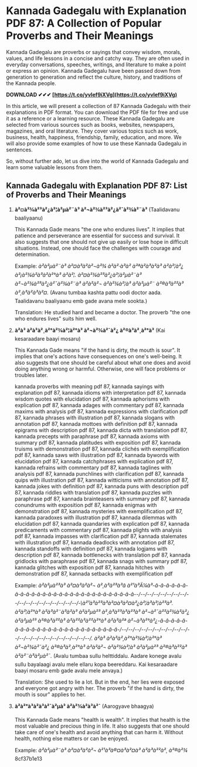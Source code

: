 # Kannada Gadegalu with Explanation PDF 87: A Collection of Popular Proverbs and Their Meanings
  
Kannada Gadegalu are proverbs or sayings that convey wisdom, morals, values, and life lessons in a concise and catchy way. They are often used in everyday conversations, speeches, writings, and literature to make a point or express an opinion. Kannada Gadegalu have been passed down from generation to generation and reflect the culture, history, and traditions of the Kannada people.
 
**DOWNLOAD ✔✔✔ [https://t.co/yvIef9iXVg](https://t.co/yvIef9iXVg)**


  
In this article, we will present a collection of 87 Kannada Gadegalu with their explanations in PDF format. You can download the PDF file for free and use it as a reference or a learning resource. These Kannada Gadegalu are selected from various sources such as books, websites, newspapers, magazines, and oral literature. They cover various topics such as work, business, health, happiness, friendship, family, education, and more. We will also provide some examples of how to use these Kannada Gadegalu in sentences.
  
So, without further ado, let us dive into the world of Kannada Gadegalu and learn some valuable lessons from them.
  
## Kannada Gadegalu with Explanation PDF 87: List of Proverbs and Their Meanings
  
1. **à²¤à²¾à²³à²¿à²¦à²µà²¨à³ à²¬à²¾à²³à²¿à²¯à²¾à²¨à³** (Taalidavanu baaliyaanu)

    This Kannada Gade means "the one who endures lives". It implies that patience and perseverance are essential for success and survival. It also suggests that one should not give up easily or lose hope in difficult situations. Instead, one should face the challenges with courage and determination.

    Example: *à²à²µà²¨à³ à²¤à³à²à²¬à²¾ à²à²·à³à² à²ªà²à³à²à³ à²à²¦à²¿ à²¡à²¾à²à³à²à²°à³ à²à²¦. à²¤à²¾à²³à²¿à²¦à²µà²¨à³ à²¬à²¾à²³à²¿à²¯à²¾à²¨à³ à²à²à²¬ à²à²¾à²¦à³ à²à²µà²¨ à²®à³à²²à³ à²¸à³à²à³à²¤.* (Avanu tumbaa kashta pattu oodi doctor aada. Taalidavanu baaliyaanu emb gade avana mele sookta.)

    Translation: He studied hard and became a doctor. The proverb "the one who endures lives" suits him well.
2. **à²à³ à²à³à²¸à²°à²¾à²¦à²°à³ à²¬à²¾à²¯à²¿ à²®à³à²¸à²°à³** (Kai kesaraadare baayi mosaru)

    This Kannada Gade means "if the hand is dirty, the mouth is sour". It implies that one's actions have consequences on one's well-being. It also suggests that one should be careful about what one does and avoid doing anything wrong or harmful. Otherwise, one will face problems or troubles later.

    kannada proverbs with meaning pdf 87,  kannada sayings with explanation pdf 87,  kannada idioms with interpretation pdf 87,  kannada wisdom quotes with elucidation pdf 87,  kannada aphorisms with explication pdf 87,  kannada adages with commentary pdf 87,  kannada maxims with analysis pdf 87,  kannada expressions with clarification pdf 87,  kannada phrases with illustration pdf 87,  kannada slogans with annotation pdf 87,  kannada mottoes with definition pdf 87,  kannada epigrams with description pdf 87,  kannada dicta with translation pdf 87,  kannada precepts with paraphrase pdf 87,  kannada axioms with summary pdf 87,  kannada platitudes with exposition pdf 87,  kannada truisms with demonstration pdf 87,  kannada clichés with exemplification pdf 87,  kannada saws with illustration pdf 87,  kannada bywords with elucidation pdf 87,  kannada catchphrases with explication pdf 87,  kannada refrains with commentary pdf 87,  kannada taglines with analysis pdf 87,  kannada punchlines with clarification pdf 87,  kannada quips with illustration pdf 87,  kannada witticisms with annotation pdf 87,  kannada jokes with definition pdf 87,  kannada puns with description pdf 87,  kannada riddles with translation pdf 87,  kannada puzzles with paraphrase pdf 87,  kannada brainteasers with summary pdf 87,  kannada conundrums with exposition pdf 87,  kannada enigmas with demonstration pdf 87,  kannada mysteries with exemplification pdf 87,  kannada paradoxes with illustration pdf 87,  kannada dilemmas with elucidation pdf 87,  kannada quandaries with explication pdf 87,  kannada predicaments with commentary pdf 87,  kannada plights with analysis pdf 87,  kannada impasses with clarification pdf 87,  kannada stalemates with illustration pdf 87,  kannada deadlocks with annotation pdf 87,  kannada standoffs with definition pdf 87,  kannada logjams with description pdf 87,  kannada bottlenecks with translation pdf 87,  kannada gridlocks with paraphrase pdf 87,  kannada snags with summary pdf 87,  kannada glitches with exposition pdf 87,  kannada hitches with demonstration pdf 87,  kannada setbacks with exemplification pdf

    Example: *à²à²µà²³à³ à²¤à³à²à²¬ à²¸à³à²³à³â à²¹à³Ä¼à³\-â\-â\-â\-â\-â\-â\-â\-â\-â\-â\-â\-â\-â\-â\-â\-â\-â\-â\-â\-â\-â\-â\-â\-â\-â\-â\-â\-â\-\-\/\-\-\/\-\-\/\-\-\/\-\-\/\-\-\/\-\-\/\-\-\/\-\-\/\-\-\/\-\-\/\-\-\/\-\-\/\-\-\/\-\-\/\-\-\/\-\-\/\-\-\/\-\à²¹à³à²³à³à²¤à³à²¤à²¿à²¦à³à²¦à²³à³. à²à²¦à²°à³ à²à³à²¨à³à²à³ à²à²µà²³ à²¸à³à²³à³à²³à³ à²¬à²¯à²²à²¾à²à²¿ à²à²µà²³ à²®à³à²²à³ à²à²²à³à²²à²°à³ à²à³à²ª à²¬à³à²°à²¿\-â\-â\-â\-â\-â\-â\-â\-â\-â\-â\-â\-â\-â\-â\-â\-â\-â\-â\-â\-â\-â\-â\-â\-â\-\/\-\-\/\-\-\/\-\-\/\-\-\/\-\-\/\-\-\/\-\-\/\-\-\/\-\-\/\-\-\/\-\-\/\-\-\/\-\-\/\-\-\/\-\-\/\-\-\/\-\-\/\-\-\/\-\-\/\-\-\/\-\-\/\-\-\/. à²à³ à²à³à²¸à²°à²¾à²¦à²°à³ à²¬à²¾à²¯à²¿ à²®à³à²¸à²°à³ à²à²à²¬ à²à²¾à²¦à³ à²à²µà²³ à²®à³à²²à³ à²à²¨à³à²µà²¯.* (Avalu tumbaa sullu helttiddalu. Aadare konege avalu sullu bayalaagi avalu mele ellaru kopa beereddaru. Kai kesaraadare baayi mosaru emb gade avalu mele anvaya.)

    Translation: She used to lie a lot. But in the end, her lies were exposed and everyone got angry with her. The proverb "if the hand is dirty, the mouth is sour" applies to her.
3. **à²à²°à³à²à³à²¯à²µà³ à²­à²¾à²à³à²¯** (Aarogyave bhaagya)

    This Kannada Gade means "health is wealth". It implies that health is the most valuable and precious thing in life. It also suggests that one should take care of one's health and avoid anything that can harm it. Without health, nothing else matters or can be enjoyed.

    Example: *à²à²µà²¨à³ à²¤à³à²à²¬ à²¹à³à®¤à³à²¤à³ à²à³à²²à²¸ à²®à²¾*
8cf37b1e13



